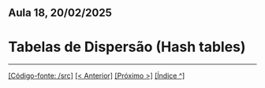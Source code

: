 
## Aula 18,  20/02/2025

# Tabelas de Dispersão (Hash tables)

___
[[Código-fonte: /src]](./src)   [[< Anterior]](../aula16/aula17.md) [[Próximo >]](../aula18/aula19.md) [[Índice ^]](../index.md)


